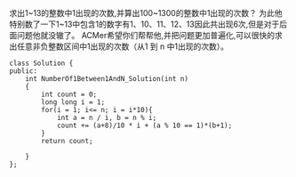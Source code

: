 求出1~13的整数中1出现的次数,并算出100~1300的整数中1出现的次数？
为此他特别数了一下1~13中包含1的数字有1、10、11、12、13因此共出现6次,但是对于后面问题他就没辙了。
ACMer希望你们帮帮他,并把问题更加普遍化,可以很快的求出任意非负整数区间中1出现的次数（从1 到 n 中1出现的次数）。

```
class Solution {
public:
    int NumberOf1Between1AndN_Solution(int n)
    {
        int count = 0;
        long long i = 1;
        for(i = 1; i<= n; i = i*10){
            int a = n / i, b = n % i;
            count += (a+8)/10 * i + (a % 10 == 1)*(b+1);
        }
        return count;
     
    }
};
```